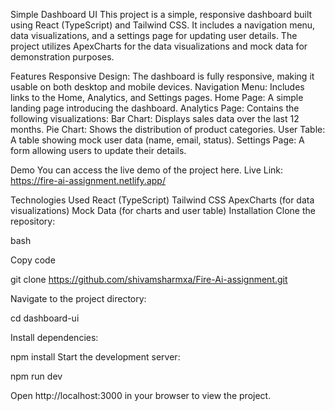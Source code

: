Simple Dashboard UI
This project is a simple, responsive dashboard built using React (TypeScript) and Tailwind CSS. It includes a navigation menu, data visualizations, and a settings page for updating user details. The project utilizes ApexCharts for the data visualizations and mock data for demonstration purposes.

Features
Responsive Design: The dashboard is fully responsive, making it usable on both desktop and mobile devices.
Navigation Menu: Includes links to the Home, Analytics, and Settings pages.
Home Page: A simple landing page introducing the dashboard.
Analytics Page: Contains the following visualizations:
Bar Chart: Displays sales data over the last 12 months.
Pie Chart: Shows the distribution of product categories.
User Table: A table showing mock user data (name, email, status).
Settings Page: A form allowing users to update their details.

Demo
You can access the live demo of the project here.
Live Link: https://fire-ai-assignment.netlify.app/


Technologies Used
React (TypeScript)
Tailwind CSS
ApexCharts (for data visualizations)
Mock Data (for charts and user table)
Installation
Clone the repository:

bash

Copy code

git clone https://github.com/shivamsharmxa/Fire-Ai-assignment.git

Navigate to the project directory:



cd dashboard-ui

Install dependencies:



npm install
Start the development server:


npm run dev

Open http://localhost:3000 in your browser to view the project.
